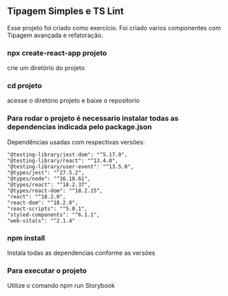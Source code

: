 ## Tipagem Simples e TS Lint
  Esse projeto foi criado como exercício. 
  Foi criado varios componentes com Tipagem avançada e refatoração.
  
  
### npx create-react-app projeto
crie um diretório do projeto

### cd projeto
acesse o diretório projeto e baixe o repositorio 

### Para rodar o projeto é necessario instalar todas as dependencias indicada pelo package.json

Dependências usadas com respectivas versões:

    "@testing-library/jest-dom": "^5.17.0",
    "@testing-library/react": "^13.4.0",
    "@testing-library/user-event": "^13.5.0",
    "@types/jest": "^27.5.2",
    "@types/node": "^16.18.61",
    "@types/react": "^18.2.37",
    "@types/react-dom": "^18.2.15",
    "react": "^18.2.0",
    "react-dom": "^18.2.0",
    "react-scripts": "^5.0.1",
    "styled-components": "^6.1.1",
    "web-vitals": "^2.1.4"

### npm install
Instala todas as dependencias conforme as versões

### Para executar o projeto
Utilize o comando npm run Storybook





